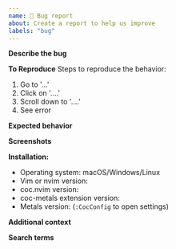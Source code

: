 ```yaml
---
name: 🐛 Bug report
about: Create a report to help us improve
labels: "bug"
---
```


**Describe the bug**

<!-- A clear and concise description of what the bug is. -->

**To Reproduce** Steps to reproduce the behavior:

1. Go to '...'
2. Click on '....'
3. Scroll down to '....'
4. See error

**Expected behavior**

<!-- A clear and concise description of what you expected to happen. -->

**Screenshots**

<!-- If applicable, add screenshots to help explain your problem. -->

**Installation:**

- Operating system: macOS/Windows/Linux
- Vim or nvim version:
- coc.nvim version:
- coc-metals extension version:
- Metals version: (`:CocConfig` to open settings)

**Additional context**

<!-- Add any other context about the problem here. -->

**Search terms**

<!-- Help other people discover your feature request by writing words they might search for. -->
